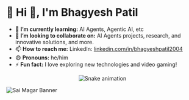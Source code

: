 # 💫 Hi 👋, I'm Bhagyesh Patil

- 🌱 **I’m currently learning:** AI Agents, Agentic AI, etc
- 👯 **I’m looking to collaborate on:** AI Agents projects, research, and innovative solutions, and more.
- 📫 **How to reach me:** LinkedIn: [ linkedin.com/in/bhagyeshpatil2004 ](https://www.linkedin.com/in/bhagyeshpatil2004/)
- 😄 **Pronouns:** he/him
- ⚡ **Fun fact:** I love exploring new technologies and video gaming!

<!-- Snake Game Repo View -->

<div align="center">
  <img src="https://profile-readme-generator.com/assets/snake.svg" alt="Snake animation" />
</div>

![Sai Magar Banner](https://user-images.githubusercontent.com/74038190/225813708-98b745f2-7d22-48cf-9150-083f1b00d6c9.gif)

<!---
BhagyeshPatil2004/BhagyeshPatil2004 is a ✨ special ✨ repository because its `README.md` (this file) appears on your GitHub profile.
You can click the Preview link to take a look at your changes.
--->
